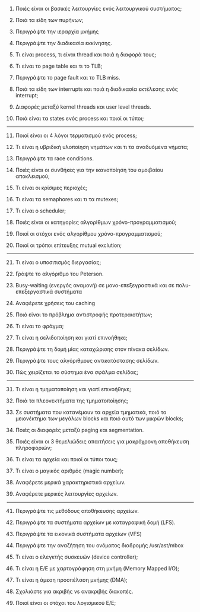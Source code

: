 1) Ποιές είναι οι βασικές λειτουργίες ενός λειτουργικού συστήματος;

2) Ποιά τα είδη των πυρήνων;

3) Περιγράψτε την ιεραρχία μνήμης

4) Περιγράψτε την διαδικασία εκκίνησης. 

5) Τι είναι process, τι είναι thread και ποιά η διαφορά τους;

6) Τι είναι το page table και τι το TLB; 

7) Περιγράψτε το page fault και το TLB miss. 

8) Ποιά τα είδη των interrupts και ποιά η διαδικασία εκτέλεσης ενός interrupt;

9) Διαφορές μεταξύ kernel threads και user level threads.

10) Ποιά είναι τα states ενός process και ποιοί οι τύποι;

-----------------------------------------------------------------------------------------------------------------------------

11) Ποιοί είναι οι 4 λόγοι τερματισμού ενός process; 

12) Τι είναι η υβριδική υλοποίηση νημάτων και τι τα αναδυόμενα νήματα;

13) Περιγράψτε τα race conditions. 

14) Ποιές είναι οι συνθήκες για την ικανοποίηση του αμοιβαίου αποκλεισμού;

15) Τι είναι οι κρίσιμες περιοχές;

16) Τι είναι τα semaphores και τι τα mutexes; 

17) Τι είναι ο scheduler; 

18) Ποιές είναι οι κατηγορίες αλγορίθμων χρόνο-προγραμματισμού;

19) Ποιοί οι στόχοι ενός αλγορίθμου χρόνο-προγραμματισμού;

20) Ποιοί οι τρόποι επίτευξης mutual exclution; 

-----------------------------------------------------------------------------------------------------------------------------

21) Τι είναι ο υποσιτισμός διεργασίας; 

22) Γράψτε το αλγόριθμο του Peterson.
 
23) Busy-waiting (ενεργός αναμονή) σε μονο-επεξεγραστικά και σε 
    πολυ-επεξεργαστικά συστήματα

24) Αναφέρετε χρήσεις του caching

25) Ποιό είναι το πρόβλημα αντιστροφής προτεραιοτήτων;

26) Τι είναι το φράγμα;

27) Τι είναι η σελιδοποίηση και γιατί επινοήθηκε;

28) Περιγράψτε τη δομή μίας καταχώρισης στον πίνακα σελίδων.

29) Περιγράψτε τους αλγόριθμους αντικατάστασης σελίδων.

30) Πώς χειρίζεται το σύστημα ένα σφάλμα σελίδας;

-----------------------------------------------------------------------------------------------------------------------------

31) Τι είναι η τμηματοποίηση και γιατί επινοήθηκε;

32) Ποιά τα πλεονεκτήματα της τμηματοποίησης;

33) Σε συστήματα που κατανέμουν τα αρχεία τμηματικά, ποιό το μειονέκτημα των
 μεγάλων blocks και ποιό αυτό των μικρών blocks; 

34) Ποιές οι διαφορές μεταξύ paging και segmentation. 

35) Ποιές είναι οι 3 θεμελιώδεις απαιτήσεις για μακρόχρονη αποθήκευση
 πληροφοριών;

36) Τι είναι τα αρχεία και ποιοί οι τύποι τους;

37) Τι είναι ο μαγικός αριθμός (magic number);

39) Αναφέρετε μερικά χαρακτηριστικά αρχείων.

40) Αναφέρετε μερικές λειτουργίες αρχείων.

-----------------------------------------------------------------------------------------------------------------------------

41) Περιγράψτε τις μεθόδους αποθήκευσης αρχείων.

42) Περιγράψτε τα συστήματα αρχείων με καταγραφική δομή (LFS).

43) Περιγράψτε τα εικονικά συστήματα αρχείων (VFS) 

44) Περιγράψτε την αναζήτηση του ονόματος διαδρομής /usr/ast/mbox 

45) Τι είναι ο ελεγκτής συσκευών (device controller);

46) Τι είναι η Ε/Ε με χαρτογράφηση στη μνήμη (Memory Mapped I/O);

47) Τι είναι η άμεση προσπέλαση μνήμης (DMA);

48) Σχολιάστε για ακριβής vs ανακριβής διακοπές.

49) Ποιοί είναι οι στόχοι του λογισμικού Ε/Ε;

